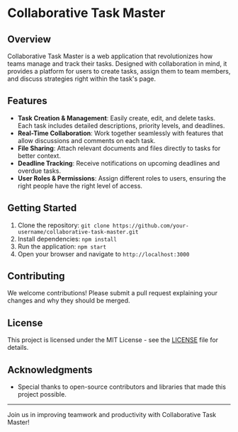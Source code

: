 # Collaborative Task Master

## Overview
Collaborative Task Master is a web application that revolutionizes how teams manage and track their tasks. Designed with collaboration in mind, it provides a platform for users to create tasks, assign them to team members, and discuss strategies right within the task's page.

## Features
- **Task Creation & Management**: Easily create, edit, and delete tasks. Each task includes detailed descriptions, priority levels, and deadlines.
- **Real-Time Collaboration**: Work together seamlessly with features that allow discussions and comments on each task.
- **File Sharing**: Attach relevant documents and files directly to tasks for better context.
- **Deadline Tracking**: Receive notifications on upcoming deadlines and overdue tasks.
- **User Roles & Permissions**: Assign different roles to users, ensuring the right people have the right level of access.

## Getting Started
1. Clone the repository: `git clone https://github.com/your-username/collaborative-task-master.git`
2. Install dependencies: `npm install`
3. Run the application: `npm start`
4. Open your browser and navigate to `http://localhost:3000`

## Contributing
We welcome contributions! Please submit a pull request explaining your changes and why they should be merged.

## License
This project is licensed under the MIT License - see the [LICENSE](LICENSE) file for details.

## Acknowledgments
- Special thanks to open-source contributors and libraries that made this project possible.

---
Join us in improving teamwork and productivity with Collaborative Task Master!